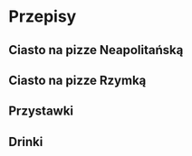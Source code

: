 # Przepisy

## Ciasto na pizze Neapolitańską

## Ciasto na pizze Rzymką

## Przystawki 

## Drinki 
